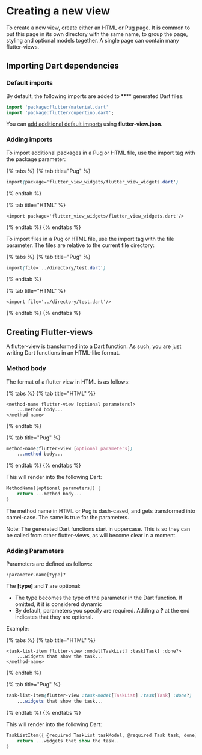 # Creating a new view

To create a new view, create either an HTML or Pug page. It is common to put this page in its own directory with the same name, to group the page, styling and optional models together. A single page can contain many flutter-views.

## Importing Dart dependencies

### Default imports

By default, the following imports are added to **** generated Dart files:

```dart
import 'package:flutter/material.dart'
import 'package:flutter/cupertino.dart';
```

You can [add additional default imports](configuring-flutter-view.md#imports) using **flutter-view.json**.

### Adding imports

To import additional packages in a Pug or HTML file, use the import tag with the package parameter:

{% tabs %}
{% tab title="Pug" %}
```css
import(package='flutter_view_widgets/flutter_view_widgets.dart')
```
{% endtab %}

{% tab title="HTML" %}
```markup
<import package='flutter_view_widgets/flutter_view_widgets.dart'/>
```
{% endtab %}
{% endtabs %}

To import files in a Pug or HTML file, use the import tag with the file parameter. The files are relative to the current file directory:

{% tabs %}
{% tab title="Pug" %}
```css
import(file='../directory/test.dart')
```
{% endtab %}

{% tab title="HTML" %}
```markup
<import file='../directory/test.dart'/>
```
{% endtab %}
{% endtabs %}

## Creating Flutter-views

A flutter-view is transformed into a Dart function. As such, you are just writing Dart functions in an HTML-like format.

### Method body

The format of a flutter view in HTML is as follows:

{% tabs %}
{% tab title="HTML" %}
```markup
<method-name flutter-view [optional parameters]>
    ...method body...
</method-name>
```
{% endtab %}

{% tab title="Pug" %}
```css
method-name(flutter-view [optional parameters])
    ...method body...
```
{% endtab %}
{% endtabs %}

This will render into the following Dart:

```dart
MethodName([optional parameters]) {
    return ...method body...
}
```

The method name in HTML or Pug is dash-cased, and gets transformed into camel-case. The same is true for the parameters.

Note: The generated Dart functions start in uppercase. This is so they can be called from other flutter-views, as will become clear in a moment.

### Adding Parameters

Parameters are defined as follows:

`:parameter-name[type]?`

The **\[type\]** and **?** are optional:

* The type becomes the type of the parameter in the Dart function. If omitted, it it is considered dynamic
* By default, parameters you specify are required. Adding a **?** at the end indicates that they are optional.

Example:

{% tabs %}
{% tab title="HTML" %}
```markup
<task-list-item flutter-view :model[TaskList] :task[Task] :done?>
    ...widgets that show the task...
</method-name>
```
{% endtab %}

{% tab title="Pug" %}
```css
task-list-item(flutter-view :task-model[TaskList] :task[Task] :done?)
    ...widgets that show the task...
```
{% endtab %}
{% endtabs %}

This will render into the following Dart:

```dart
TaskListItem({ @required TaskList taskModel, @required Task task, done) {
    return ...widgets that show the task..
}
```



